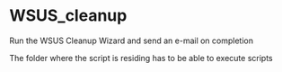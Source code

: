 WSUS_cleanup
============

Run the WSUS Cleanup Wizard and send an e-mail on completion

The folder where the script is residing has to be able to execute scripts
